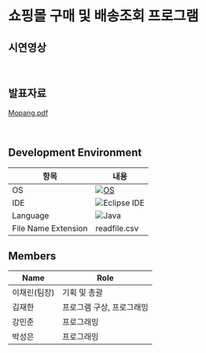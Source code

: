 # 쇼핑몰 구매 및 배송조회 프로그램

## 시연영상

<br/>

## 발표자료
[Mopang.pdf](https://github.com/kang-minjune/JAVA-Miniproject/blob/main/JAVA%20Mini%20Project%20%E1%84%87%E1%85%A1%E1%86%AF%E1%84%91%E1%85%AD%E1%84%8C%E1%85%A1%E1%84%85%E1%85%AD.pdf)

<br/>

## Development Environment

| 항목 | 내용 |
| --- | --- |
| OS | [![OS](https://img.shields.io/badge/OS-macOS-informational?style=flat-square&logo=apple&logoColor=white)](https://en.wikipedia.org/wiki/MacOS) |
| IDE | ![Eclipse IDE](https://img.shields.io/badge/eclipse-2C2255?style=for-the-badge&logo=eclipse&logoColor=white)|
| Language | ![Java](https://img.shields.io/badge/Java-orange?style=flat-square&logo=java)|
| File Name Extension | readfile.csv |


## Members

| Name | Role |
| --- | --- |
| 이채린(팀장) | 기획 및 총괄 |
| 김재한 | 프로그램 구상, 프로그래밍 |
| 강민준 | 프로그래밍 |
| 박성은 | 프로그래밍 |
